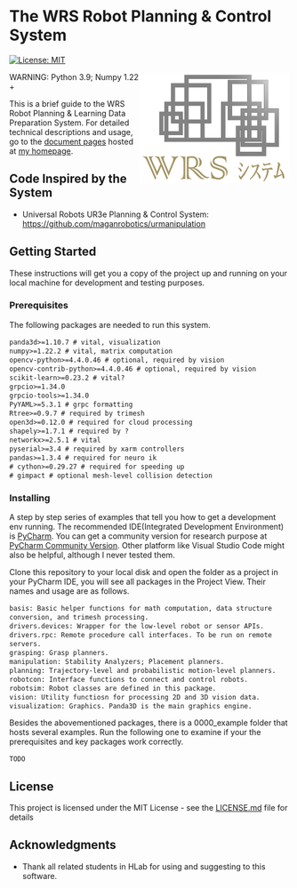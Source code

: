 # The WRS Robot Planning & Control System

[![License: MIT](https://img.shields.io/badge/License-MIT-yellow.svg)](https://opensource.org/licenses/MIT)

<img align="right" width="270" src="wrs_logo_2022.jpg">

WARNING: Python 3.9; Numpy 1.22 +

This is a brief guide to the WRS Robot Planning & Learning Data Preparation System. For detailed technical descriptions and usage, go to
the [document pages](https://wanweiwei07.github.io/wrs/) hosted at [my homepage](https://wanweiwei07.github.io/).

## Code Inspired by the System
* Universal Robots UR3e Planning & Control System: https://github.com/maganrobotics/urmanipulation

## Getting Started

These instructions will get you a copy of the project up and running on your local machine for development and testing
purposes.

### Prerequisites

The following packages are needed to run this system.

```
panda3d>=1.10.7 # vital, visualization
numpy>=1.22.2 # vital, matrix computation
opencv-python>=4.4.0.46 # optional, required by vision
opencv-contrib-python>=4.4.0.46 # optional, required by vision
scikit-learn>=0.23.2 # vital?
grpcio>=1.34.0
grpcio-tools>=1.34.0
PyYAML>=5.3.1 # grpc formatting
Rtree>=0.9.7 # required by trimesh
open3d>=0.12.0 # required for cloud processing
shapely>=1.7.1 # required by ?
networkx>=2.5.1 # vital
pyserial>=3.4 # required by xarm controllers
pandas>=1.3.4 # required for neuro ik
# cython>=0.29.27 # required for speeding up
# gimpact # optional mesh-level collision detection
```

### Installing

A step by step series of examples that tell you how to get a development env running. The recommended IDE(Integrated
Development Environment) is [PyCharm](https://www.jetbrains.com/pycharm/). You can get a community version for research
purpose at [PyCharm Community Version](https://www.jetbrains.com/pycharm/download/). Other platform like Visual Studio
Code might also be helpful, although I never tested them.

Clone this repository to your local disk and open the folder as a project in your PyCharm IDE, you will see all packages
in the Project View. Their names and usage are as follows.

```
basis: Basic helper functions for math computation, data structure conversion, and trimesh processing.
drivers.devices: Wrapper for the low-level robot or sensor APIs.
drivers.rpc: Remote procedure call interfaces. To be run on remote servers.
grasping: Grasp planners.
manipulation: Stability Analyzers; Placement planners.
planning: Trajectory-level and probabilistic motion-level planners.
robotcon: Interface functions to connect and control robots.
robotsim: Robot classes are defined in this package.
vision: Utility functiosn for processing 2D and 3D vision data.
visualization: Graphics. Panda3D is the main graphics engine.
```

Besides the abovementioned packages, there is a 0000_example folder that hosts several examples. Run the following one
to examine if your the prerequisites and key packages work correctly.

```
TODO
```

## License

This project is licensed under the MIT License - see the [LICENSE.md](LICENSE.md) file for details

## Acknowledgments

* Thank all related students in HLab for using and suggesting to this software.
